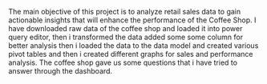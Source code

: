 The main objective of this project is to analyze retail sales data to gain actionable insights that will enhance the performance of the Coffee Shop.
I have downloaded raw data of the coffee shop and loaded it into power query editor, then i transformed the data added some some column for better analysis then i loaded the data to the data model and created various
pivot tables and then i created different graphs for sales and performance analysis.
The coffee shop gave us some questions that i have tried to answer through the dashboard.
